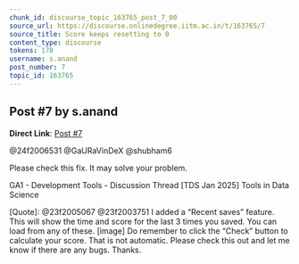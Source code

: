 ```yaml
---
chunk_id: discourse_topic_163765_post_7_00
source_url: https://discourse.onlinedegree.iitm.ac.in/t/163765/7
source_title: Score keeps resetting to 0
content_type: discourse
tokens: 178
username: s.anand
post_number: 7
topic_id: 163765
---
```


## Post #7 by s.anand

**Direct Link**: [Post #7](https://discourse.onlinedegree.iitm.ac.in/t/163765/7)

@24f2006531 @GaURaVinDeX @shubham6

Please check this fix. It may solve your problem.

GA1 - Development Tools - Discussion Thread [TDS Jan 2025] Tools in Data Science
 
 [Quote]: 
 @23f2005067 @23f2003751 I added a “Recent saves” feature. 
This will show the time and score for the last 3 times you saved. You can load from any of these. 
 [image] 
Do remember to click the “Check” button to calculate your score. That is not automatic. 
Please check this out and let me know if there are any bugs. Thanks.
